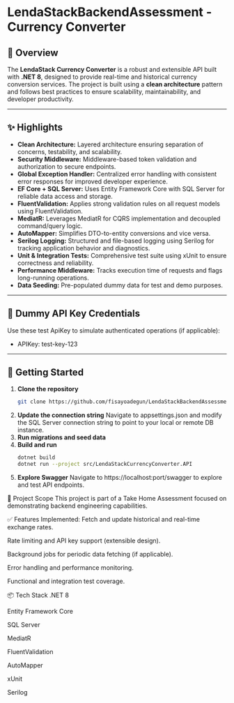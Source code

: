 # LendaStackBackendAssessment - Currency Converter

## 📖 Overview

The **LendaStack Currency Converter** is a robust and extensible API built with **.NET 8**, designed to provide real-time and historical currency conversion services. The project is built using a **clean architecture** pattern and follows best practices to ensure scalability, maintainability, and developer productivity.

---

## ✨ Highlights

- **Clean Architecture:** Layered architecture ensuring separation of concerns, testability, and scalability.
- **Security Middleware:** Middleware-based token validation and authorization to secure endpoints.
- **Global Exception Handler:** Centralized error handling with consistent error responses for improved developer experience.
- **EF Core + SQL Server:** Uses Entity Framework Core with SQL Server for reliable data access and storage.
- **FluentValidation:** Applies strong validation rules on all request models using FluentValidation.
- **MediatR:** Leverages MediatR for CQRS implementation and decoupled command/query logic.
- **AutoMapper:** Simplifies DTO-to-entity conversions and vice versa.
- **Serilog Logging:** Structured and file-based logging using Serilog for tracking application behavior and diagnostics.
- **Unit & Integration Tests:** Comprehensive test suite using xUnit to ensure correctness and reliability.
- **Performance Middleware:** Tracks execution time of requests and flags long-running operations.
- **Data Seeding:** Pre-populated dummy data for test and demo purposes.

---

## 🧪 Dummy API Key Credentials

Use these test ApiKey to simulate authenticated operations (if applicable):

- APIKey: test-key-123

---

## 🚀 Getting Started

1. **Clone the repository**
   ```bash
   git clone https://github.com/fisayoadegun/LendaStackBackendAssessment.git
2. **Update the connection string**
    Navigate to appsettings.json and modify the SQL Server connection string to point to your local or remote DB instance.
3.  **Run migrations and seed data**
4. **Build and run**
     ```bash
     dotnet build
    dotnet run --project src/LendaStackCurrencyConverter.API
5. **Explore Swagger**
   Navigate to https://localhost:port/swagger to explore and test API endpoints.

🎯 Project Scope
This project is part of a Take Home Assessment focused on demonstrating backend engineering capabilities.

✅ Features Implemented:
Fetch and update historical and real-time exchange rates.

Rate limiting and API key support (extensible design).

Background jobs for periodic data fetching (if applicable).

Error handling and performance monitoring.

Functional and integration test coverage.

📦 Tech Stack
.NET 8

Entity Framework Core

SQL Server

MediatR

FluentValidation

AutoMapper

xUnit

Serilog

